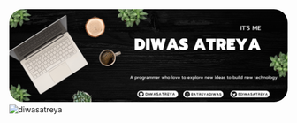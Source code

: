 
<!-- <h1 align="center">Hello, world! <img src="https://user-images.githubusercontent.com/1303154/88677602-1635ba80-d120-11ea-84d8-d263ba5fc3c0.gif" width="25"></h1> -->

<img src="a_diwasbanner.png" style="border-radius:25px">
<!-- <img src="https://github-readme-stats.vercel.app/api?username=diwasatreya&show_icons=true&theme=dark"> -->


<!-- <p align="center"> <img src="https://komarev.com/ghpvc/?username=diwasatreya&label=Profile%20views&color=0e75b6&style=flat" alt="diwasatreya" /> </p> -->

<br>
<img align="center" src="https://github-readme-stats.vercel.app/api?username=diwasatreya&show_icons=true&locale=en&theme=dark" alt="diwasatreya" />
<!-- <p><img align="right" src="https://github-readme-stats.vercel.app/api/top-langs?username=diwasatreya&show_icons=true&locale=en&layout=compact&theme=dark" alt="diwasatreya" /></p> -->
<!-- <img align="center" src="https://github-readme-streak-stats.herokuapp.com/?user=diwasatreya&theme=dark" alt="diwasatreya" /> -->
